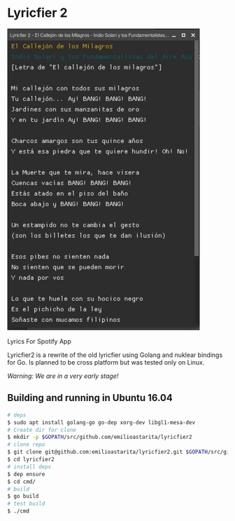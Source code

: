 # Lyricfier 2

![Lyricfier2 Screenshot](screenshots/lyricfier2.jpg?raw=true "Lyricfier Screenshot")

Lyrics For Spotify App

Lyricfier2 is a rewrite of the old lyricfier using Golang and nuklear bindings for Go. Is planned to be cross platform but was tested only on Linux.

*Warning: We are in a very early stage!* 

## Building and running in Ubuntu 16.04


```bash
# deps
$ sudo apt install golang-go go-dep xorg-dev libgl1-mesa-dev
# Create dir for clone
$ mkdir -p $GOPATH/src/github.com/emilioastarita/lyricfier2
# clone repo
$ git clone git@github.com:emilioastarita/lyricfier2.git $GOPATH/src/github.com/emilioastarita/lyricfier2
$ cd lyricfier2
# install deps
$ dep ensure 
$ cd cmd/
# build
$ go build
# test build
$ ./cmd
```

